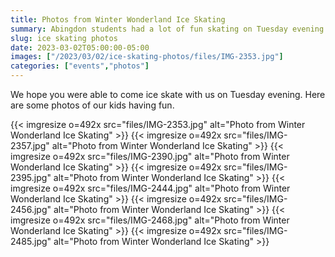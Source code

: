 ```yaml
--- 
title: Photos from Winter Wonderland Ice Skating
summary: Abingdon students had a lot of fun skating on Tuesday evening.
slug: ice skating photos
date: 2023-03-02T05:00:00-05:00
images: ["/2023/03/02/ice-skating-photos/files/IMG-2353.jpg"]
categories: ["events","photos"]
---
```


We hope you were able to come ice skate with us on Tuesday evening. Here are some photos of our kids having fun.

{{< imgresize o=492x src="files/IMG-2353.jpg" alt="Photo from Winter Wonderland Ice Skating" >}}
{{< imgresize o=492x src="files/IMG-2357.jpg" alt="Photo from Winter Wonderland Ice Skating" >}}
{{< imgresize o=492x src="files/IMG-2390.jpg" alt="Photo from Winter Wonderland Ice Skating" >}}
{{< imgresize o=492x src="files/IMG-2395.jpg" alt="Photo from Winter Wonderland Ice Skating" >}}
{{< imgresize o=492x src="files/IMG-2444.jpg" alt="Photo from Winter Wonderland Ice Skating" >}}
{{< imgresize o=492x src="files/IMG-2456.jpg" alt="Photo from Winter Wonderland Ice Skating" >}}
{{< imgresize o=492x src="files/IMG-2468.jpg" alt="Photo from Winter Wonderland Ice Skating" >}}
{{< imgresize o=492x src="files/IMG-2485.jpg" alt="Photo from Winter Wonderland Ice Skating" >}}